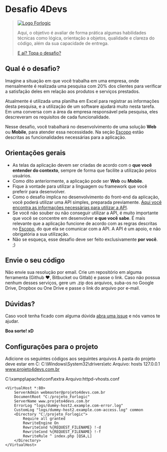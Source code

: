 # Desafio 4Devs

> [![Logo Forlogic](http://www.forlogic.net/wp-content/uploads/2017/03/cropped-logo_GrupoForLogic.png)](http://gente.forlogic.net)
> 
> Aqui, o objetivo é avaliar de forma prática algumas habilidades técnicas como lógica, orientação a objetos, qualidade e clareza do código, além da sua capacidade de entrega.
> 
> [E aí? Topa o desafio?](http://gente.forlogic.net)
>

## Qual é o desafio?
Imagine a situação em que você trabalha em uma empresa, onde mensalmente é realizada uma pesquisa com 20% dos clientes para verificar a satisfação deles em relação aos produtos e serviços prestados.

Atualmente é utilizada uma planilha em Excel para registrar as informações desta pesquisa, e a utilização de um software ajudará muito nesta tarefa. Em uma conversa com a área da empresa responsável pela pesquisa, eles descreveram os requisitos de cada funcionalidade.

Nesse desafio, você trabalhará no desenvolvimento de uma solução **Web** ou **Mobile**, para atender essa necessidade. Na seção [Escopo](https://github.com/ForLogic/desafio-4-devs/tree/master/Escopo) estão descritas as funcionalidades necessárias para a aplicação.

## Orientações gerais
- As telas da aplicação devem ser criadas de acordo com o **que você entender do contexto**, sempre de forma que facilite a utilização pelos usuários.
- Como dito anteriormente, a aplicação pode ser **Web** ou **Mobile**.
- Fique à vontade para utilizar a linguagem ou framework que você preferir para desenvolver.
- Como o desafio implica no desenvolvimento do front-end da aplicação, você poderá utilizar uma API simples, preparada previamente. [Aqui você encontra as informações necessárias para utilizar a API](https://github.com/ForLogic/desafio-4-devs/tree/master/API).
- Se você não souber ou não conseguir utilizar a API, é muito importante que você se concentre em desenvolver **o que você sabe**. É mais relevante que a aplicação funcione de acordo com as regras descritas no [Escopo](https://github.com/ForLogic/desafio-4-devs/tree/master/Escopo), do que ela se comunicar com a API. A API é um apoio, e não obrigatória a sua utilização.
- Não se esqueça, esse desafio deve ser feito exclusivamente **por você**. ;)

## Envie o seu código
Não envie sua resolução por email. Crie um repositório em alguma ferramenta (Github :heart:, Bitbucket ou Gitlab) e passe o link. Caso não possua nenhum desses serviços, gere um .zip dos arquivos, suba-os no Google Drive, Dropbox ou One Drive e passe o link do arquivo por e-mail.

## Dúvidas?
Caso você tenha ficado com alguma dúvida [abra uma issue](https://github.com/ForLogic/desafio-4-devs/issues) e nós vamos te ajudar.

**Boa sorte! xD**
## Configurações para o projeto
Adicione os seguintes códigos aos seguintes arquivos 
A pasta do projeto deve estar em C:
C:\Windows\System32\drivers\etc
Arquivo: hosts
127.0.0.1	   www.projeto4devs.com.br

C:\xampp\apache\conf\extra
Arquivo:httpd-vhosts.conf

    <VirtualHost *:80>
	    ServerAdmin webmaster@projeto4devs.com.br
	    DocumentRoot "C:/projeto_Forlogic"
	    ServerName www.projeto4devs.com.br
	    ErrorLog "logs/dummy-host2.example.com-error.log"
	    CustomLog "logs/dummy-host2.example.com-access.log" common
	    <Directory "C:/projeto_Forlogic">
	        Require all granted
	        RewriteEngine On
	        RewriteCond %{REQUEST_FILENAME} !-d
	        RewriteCond %{REQUEST_FILENAME} !-f
	        RewriteRule ^ index.php [QSA,L]
	    </Directory>
    </VirtualHost>

